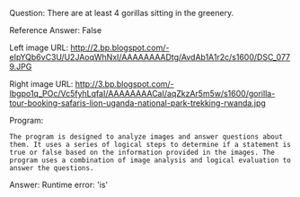Question: There are at least 4 gorillas sitting in the greenery.

Reference Answer: False

Left image URL: http://2.bp.blogspot.com/-eIpYQb6vC3U/U2JAoqWhNxI/AAAAAAAADtg/AvdAb1A1r2c/s1600/DSC_0779.JPG

Right image URL: http://3.bp.blogspot.com/-Ibgpo1q_POc/Vc5fyhLqfaI/AAAAAAAACaI/aqZkzAr5m5w/s1600/gorilla-tour-booking-safaris-lion-uganda-national-park-trekking-rwanda.jpg

Program:

```
The program is designed to analyze images and answer questions about them. It uses a series of logical steps to determine if a statement is true or false based on the information provided in the images. The program uses a combination of image analysis and logical evaluation to answer the questions.
```
Answer: Runtime error: 'is'


